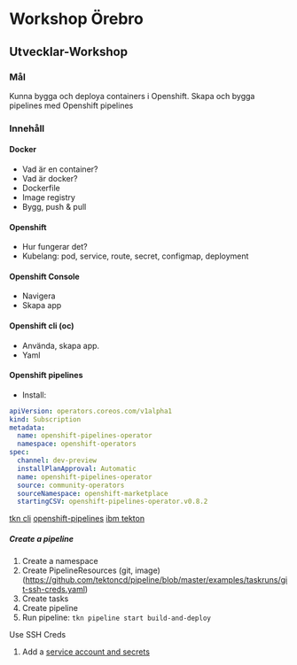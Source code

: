 # Workshop Örebro

## Utvecklar-Workshop

### Mål

Kunna bygga och deploya containers i Openshift. Skapa och bygga pipelines med Openshift pipelines

### Innehåll

#### Docker

* Vad är en container?
* Vad är docker?
* Dockerfile
* Image registry
* Bygg, push & pull


#### Openshift

* Hur fungerar det?
* Kubelang: pod, service, route, secret, configmap, deployment

#### Openshift Console

* Navigera
* Skapa app

#### Openshift cli (oc)

* Använda, skapa app.
* Yaml

#### Openshift pipelines

* Install:

```yaml
apiVersion: operators.coreos.com/v1alpha1
kind: Subscription
metadata:
  name: openshift-pipelines-operator
  namespace: openshift-operators
spec:
  channel: dev-preview
  installPlanApproval: Automatic
  name: openshift-pipelines-operator
  source: community-operators
  sourceNamespace: openshift-marketplace
  startingCSV: openshift-pipelines-operator.v0.8.2
```

[tkn cli](https://github.com/tektoncd/cli#installing-tkn)
[openshift-pipelines](https://github.com/openshift/pipelines-tutorial)
[ibm tekton](https://developer.ibm.com/tutorials/knative-build-app-development-with-tekton/)

##### Create a pipeline

1. Create a namespace
2. Create PipelineResources (git, image) (https://github.com/tektoncd/pipeline/blob/master/examples/taskruns/git-ssh-creds.yaml)
3. Create tasks
4. Create pipeline
5. Run pipeline: `tkn pipeline start build-and-deploy` 

Use SSH Creds

1. Add a [service account and secrets](https://github.com/tektoncd/pipeline/blob/master/examples/taskruns/git-ssh-creds.yaml)

